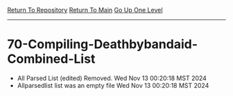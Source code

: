 [Return To Repository](https://github.com/DigitalWarrior/piholeparser/)
[Return To Main](https://github.com/DigitalWarrior/piholeparser/blob/master/RecentRunLogs/Mainlog.md)
[Go Up One Level](https://github.com/DigitalWarrior/piholeparser/blob/master/RecentRunLogs/TopLevelScripts/.md)
____________________________________
# 70-Compiling-Deathbybandaid-Combined-List
* All Parsed List (edited) Removed. Wed Nov 13 00:20:18 MST 2024
* Allparsedlist list was an empty file Wed Nov 13 00:20:18 MST 2024

